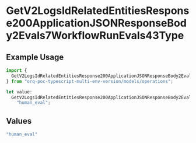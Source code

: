 # GetV2LogsIdRelatedEntitiesResponse200ApplicationJSONResponseBody2Evals7WorkflowRunEvals43Type

## Example Usage

```typescript
import {
  GetV2LogsIdRelatedEntitiesResponse200ApplicationJSONResponseBody2Evals7WorkflowRunEvals43Type,
} from "orq-poc-typescript-multi-env-version/models/operations";

let value:
  GetV2LogsIdRelatedEntitiesResponse200ApplicationJSONResponseBody2Evals7WorkflowRunEvals43Type =
    "human_eval";
```

## Values

```typescript
"human_eval"
```